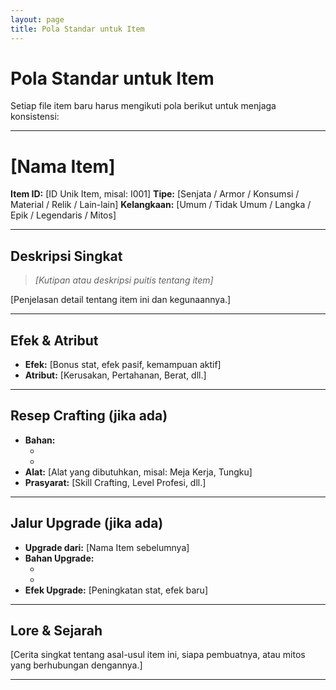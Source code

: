 ```yaml
---
layout: page
title: Pola Standar untuk Item
---
```

# Pola Standar untuk Item

Setiap file item baru harus mengikuti pola berikut untuk menjaga konsistensi:

---

# [Nama Item]

**Item ID:** [ID Unik Item, misal: I001]
**Tipe:** [Senjata / Armor / Konsumsi / Material / Relik / Lain-lain]
**Kelangkaan:** [Umum / Tidak Umum / Langka / Epik / Legendaris / Mitos]

---

## Deskripsi Singkat
> *[Kutipan atau deskripsi puitis tentang item]*

[Penjelasan detail tentang item ini dan kegunaannya.]

---

## Efek & Atribut
*   **Efek:** [Bonus stat, efek pasif, kemampuan aktif]
*   **Atribut:** [Kerusakan, Pertahanan, Berat, dll.]

---

## Resep Crafting (jika ada)
*   **Bahan:**
    *   [Nama Material 1]: [Jumlah]
    *   [Nama Material 2]: [Jumlah]
*   **Alat:** [Alat yang dibutuhkan, misal: Meja Kerja, Tungku]
*   **Prasyarat:** [Skill Crafting, Level Profesi, dll.]

---

## Jalur Upgrade (jika ada)
*   **Upgrade dari:** [Nama Item sebelumnya]
*   **Bahan Upgrade:**
    *   [Nama Material 1]: [Jumlah]
    *   [Nama Material 2]: [Jumlah]
*   **Efek Upgrade:** [Peningkatan stat, efek baru]

---

## Lore & Sejarah
[Cerita singkat tentang asal-usul item ini, siapa pembuatnya, atau mitos yang berhubungan dengannya.]

---